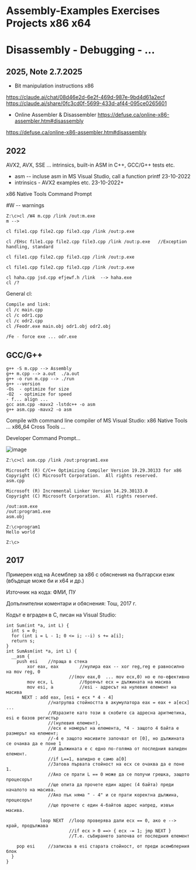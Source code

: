 # Assembly-Examples Exercises Projects x86 x64 
# Disassembly - Debugging - ... 

## 2025, Note 2.7.2025

* Bit manipulation instructions x86

https://claude.ai/chat/08d46e2d-6e2f-469d-987e-9bd4d61a2ecf
https://claude.ai/share/0fc3cd0f-5699-433d-af44-095ce0265601

*  Online Assembler & Disassembler 
https://defuse.ca/online-x86-assembler.htm#disassembly

https://defuse.ca/online-x86-assembler.htm#disassembly


## 2022

AVX2, AVX, SSE ... intrinsics, built-in ASM in C++, GCC/G++ tests etc.

* asm -- incluse asm in MS Visual Studio, call a function printf  23-10-2022
* intrinsics - AVX2 examples etc.  23-10-2022+

x86 Native Tools Command Prompt

#W -- warnings

```
Z:\c>cl /W4 m.cpp /link /out:m.exe
m -->

cl file1.cpp file2.cpp file3.cpp /link /out:p.exe

cl /EHsc file1.cpp file2.cpp file3.cpp /link /out:p.exe   //Exception handling, standard

cl file1.cpp file2.cpp file3.cpp /link /out:p.exe

cl file1.cpp file2.cpp file3.cpp /link /out:p.exe

cl haha.cpp jsd.cpp efjewf.h /link  --> haha.exe
cl /?

```
General cl:

```bash
Compile and link:
cl /c main.cpp
cl /c odr1.cpp
cl /c odr2.cpp
cl /Feodr.exe main.obj odr1.obj odr2.obj

/Fe - force exe ... odr.exe
```


## GCC/G++

```
g++ -S m.cpp --> Assembly
g++ m.cpp --> a.out  ./a.out
g++ -o run m.cpp --> ./run
g++ --version
-Os  - optimize for size
-O2  - optimize for speed
- f... align ... 
gcc asm.cpp -mavx2 -lstdc++ -o asm
g++ asm.cpp -mavx2 -o asm
```


Compile with command line compiler of MS Visual Studio:
x86 Native Tools ...
x86_64 Cross Tools ...

Developer Command Prompt... 

![image](https://user-images.githubusercontent.com/23367640/197369736-881c720c-915f-4f50-8ff9-fcaad2215150.png)

``` 
Z:\c>cl asm.cpp /link /out:program1.exe
```

```batch
Microsoft (R) C/C++ Optimizing Compiler Version 19.29.30133 for x86
Copyright (C) Microsoft Corporation.  All rights reserved.
asm.cpp

Microsoft (R) Incremental Linker Version 14.29.30133.0
Copyright (C) Microsoft Corporation.  All rights reserved.

/out:asm.exe
/out:program1.exe
asm.obj

Z:\c>program1
Hello world

Z:\c>
```

## 2017

Примерен код на Асемблер за x86 с обяснения на български език (вбъдеще може би и x64 и др.)

Източник на кода: ФМИ, ПУ

Допълнителни коментари и обяснения: Тош, 2017 г.


Кодът е вграден в С, писан на Visual Studio:

```
int Sum(int *a, int L) {
  int s = 0;
  for (int i = L - 1; 0 <= i; --i) s += a[i];
  return s;
}
int SumAsm(int *a, int L) {
  __asm {
    push esi	//праща в стека
        xor eax, eax		//нулира eax -- xor reg,reg е равносилно на mov reg, 0
                        //(mov eax,0  ... mov ecx,0) но е по-ефективно
        mov ecx, L			//броячът ecx = дължината на масива
        mov esi, a			//esi - адресът на нулевия елемент на масива
      NEXT : add eax, [esi + ecx * 4 - 4]
				//натрупва стойността в акумулатора eax = eax + a[ecx] ... 
				//Изразите като този в скобите са адресна аритметика, esi е базов регистър
				//(нулевия елемент),
				//ecx е номерът на елемента, *4 - защото 4 байта е размерът на елемент;
				//-4 е защото масивите започват от [0], но дължината се очаква да е поне 1
				//И дължината е с едно по-голяма от последния валиден елемент.
				//if L==1, валидно е само a[0]
				//Затова първата стойност на ecx се очаква да е поне 1.
				//Ако се прати L == 0 може да се получи грешка, защото процесорът
				//ще опита да прочете един адрес (4 байта) преди началото на масива.
				//Ако пък няма " - 4" и се прати коректна дължина, процесорът
				//ще прочете с един 4-байтов адрес напред, извън масива.
						
             loop NEXT	//loop проверява дали ecx == 0, ако е --> край, продължава
						//if ecx > 0 ==> { ecx -= 1; jmp NEXT }
						//T.e. събирането започва от последния елемент

    pop esi		//записва в esi старата стойност, от преди асемблерния блок
  }
}
```
